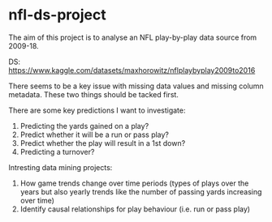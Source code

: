 # nfl-ds-project

The aim of this project is to analyse an NFL play-by-play data source from 2009-18.

DS: https://www.kaggle.com/datasets/maxhorowitz/nflplaybyplay2009to2016

There seems to be a key issue with missing data values and missing column metadata. These two things should be tacked first.

There are some key predictions I want to investigate:
  1. Predicting the yards gained on a play?
  2. Predict whether it will be a run or pass play?
  3. Predict whether the play will result in a 1st down?
  4. Predicting a turnover?
  
Intresting data mining projects:
  1. How game trends change over time periods (types of plays over the years but also yearly trends like the number of passing yards increasing over time)
  2. Identify causal relationships for play behaviour (i.e. run or pass play)
